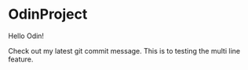 # OdinProject

Hello Odin!

Check out my latest git commit message. This is to testing the multi line feature.
